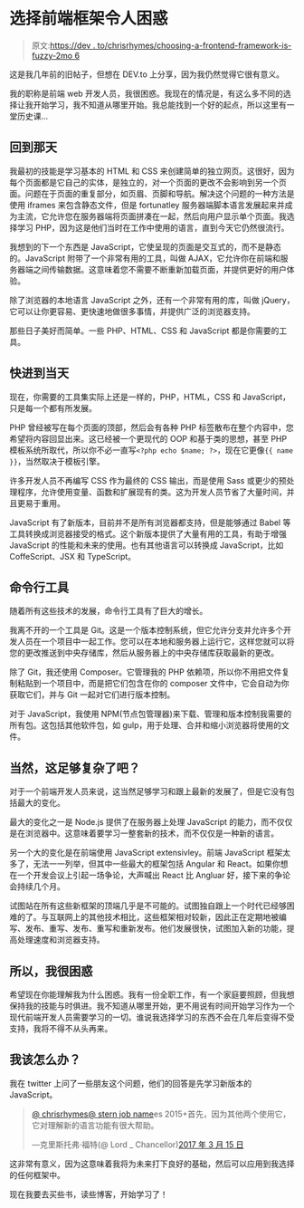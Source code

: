# 选择前端框架令人困惑

> 原文:[https://dev . to/chrisrhymes/choosing-a-frontend-framework-is-fuzzy-2mo 6](https://dev.to/chrisrhymes/choosing-a-frontend-framework-is-confusing-2mo6)

这是我几年前的旧帖子，但想在 DEV.to 上分享，因为我仍然觉得它很有意义。

我的职称是前端 web 开发人员，我很困惑。我现在的情况是，有这么多不同的选择让我开始学习，我不知道从哪里开始。我总能找到一个好的起点，所以这里有一堂历史课...

## 回到那天

我最初的技能是学习基本的 HTML 和 CSS 来创建简单的独立网页。这很好，因为每个页面都是它自己的实体，是独立的，对一个页面的更改不会影响到另一个页面。问题在于页面的重复部分，如页眉、页脚和导航。解决这个问题的一种方法是使用 iframes 来包含静态文件，但是 fortunatley 服务器端脚本语言发展起来并成为主流，它允许您在服务器端将页面拼凑在一起，然后向用户显示单个页面。我选择学习 PHP，因为这是他们当时在工作中使用的语言，直到今天它仍然很流行。

我想到的下一个东西是 JavaScript，它使呈现的页面是交互式的，而不是静态的。JavaScript 附带了一个非常有用的工具，叫做 AJAX，它允许你在前端和服务器端之间传输数据。这意味着您不需要不断重新加载页面，并提供更好的用户体验。

除了浏览器的本地语言 JavaScript 之外，还有一个非常有用的库，叫做 jQuery，它可以让你更容易、更快速地做很多事情，并提供广泛的浏览器支持。

那些日子美好而简单。一些 PHP、HTML、CSS 和 JavaScript 都是你需要的工具。

## 快进到当天

现在，你需要的工具集实际上还是一样的，PHP，HTML，CSS 和 JavaScript，只是每一个都有所发展。

PHP 曾经被写在每个页面的顶部，然后会有各种 PHP 标签散布在整个内容中，您希望将内容回显出来。这已经被一个更现代的 OOP 和基于类的思想，甚至 PHP 模板系统所取代，所以你不必一直写`<?php echo $name; ?>`，现在它更像`{{ name }}`，当然取决于模板引擎。

许多开发人员不再编写 CSS 作为最终的 CSS 输出，而是使用 Sass 或更少的预处理程序，允许使用变量、函数和扩展现有的类。这为开发人员节省了大量时间，并且更易于重用。

JavaScript 有了新版本，目前并不是所有浏览器都支持，但是能够通过 Babel 等工具转换成浏览器接受的格式。这个新版本提供了大量有用的工具，有助于增强 JavaScript 的性能和未来的使用。也有其他语言可以转换成 JavaScript，比如 CoffeScript、JSX 和 TypeScript。

## 命令行工具

随着所有这些技术的发展，命令行工具有了巨大的增长。

我离不开的一个工具是 Git。这是一个版本控制系统，但它允许分支并允许多个开发人员在一个项目中一起工作。您可以在本地和服务器上运行它，这样您就可以将您的更改推送到中央存储库，然后从服务器上的中央存储库获取最新的更改。

除了 Git，我还使用 Composer。它管理我的 PHP 依赖项，所以你不用把文件复制粘贴到一个项目中，而是把它们包含在你的 composer 文件中，它会自动为你获取它们，并与 Git 一起对它们进行版本控制。

对于 JavaScript，我使用 NPM(节点包管理器)来下载、管理和版本控制我需要的所有包。这包括其他软件包，如 gulp，用于处理、合并和缩小浏览器将使用的文件。

## 当然，这足够复杂了吧？

对于一个前端开发人员来说，这当然足够学习和跟上最新的发展了，但是它没有包括最大的变化。

最大的变化之一是 Node.js 提供了在服务器上处理 JavaScript 的能力，而不仅仅是在浏览器中。这意味着要学习一整套新的技术，而不仅仅是一种新的语言。

另一个大的变化是在前端使用 JavaScript extensivley。前端 JavaScript 框架太多了，无法一一列举，但其中一些最大的框架包括 Angular 和 React。如果你想在一个开发会议上引起一场争论，大声喊出 React 比 Angluar 好，接下来的争论会持续几个月。

试图站在所有这些新框架的顶端几乎是不可能的。试图独自跟上一个时代已经够困难的了。与互联网上的其他技术相比，这些框架相对较新，因此正在定期地被编写、发布、重写、发布、重写和重新发布。他们发展很快，试图加入新的功能，提高处理速度和浏览器支持。

## 所以，我很困惑

希望现在你能理解我为什么困惑。我有一份全职工作，有一个家庭要照顾，但我想保持我的技能与时俱进。我不知道从哪里开始，更不用说有时间开始学习作为一个现代前端开发人员需要学习的一切。谁说我选择学习的东西不会在几年后变得不受支持，我将不得不从头再来。

## 我该怎么办？

我在 twitter 上问了一些朋友这个问题，他们的回答是先学习新版本的 JavaScript。

> [@ chrisrhymes](https://twitter.com/chrisrhymes)[@ stern job name](https://twitter.com/sternjobname)es 2015+首先，因为其他两个使用它，它对理解新的语言功能有很大帮助。
> 
> —克里斯托弗·福特(@ Lord _ Chancellor)[2017 年 3 月 15 日](https://twitter.com/Lord_Chancellor/status/841926584810520577)

这非常有意义，因为这意味着我将为未来打下良好的基础，然后可以应用到我选择的任何框架中。

现在我要去买些书，读些博客，开始学习了！